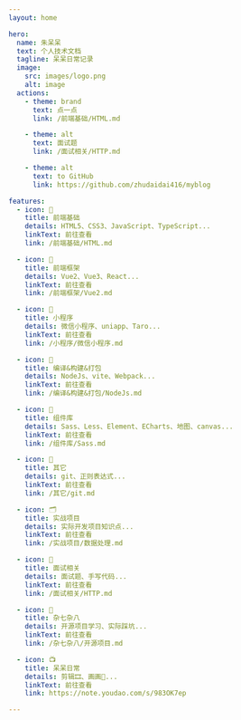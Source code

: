 ```yaml
---
layout: home

hero:
  name: 朱呆呆
  text: 个人技术文档
  tagline: 呆呆日常记录
  image:
    src: images/logo.png
    alt: image
  actions:
    - theme: brand
      text: 点一点
      link: /前端基础/HTML.md

    - theme: alt
      text: 面试题
      link: /面试相关/HTTP.md

    - theme: alt
      text: to GitHub
      link: https://github.com/zhudaidai416/myblog

features:
  - icon: 🌱
    title: 前端基础
    details: HTML5、CSS3、JavaScript、TypeScript...
    linkText: 前往查看
    link: /前端基础/HTML.md

  - icon: 🌵
    title: 前端框架
    details: Vue2、Vue3、React...
    linkText: 前往查看
    link: /前端框架/Vue2.md

  - icon: 🌳
    title: 小程序
    details: 微信小程序、uniapp、Taro...
    linkText: 前往查看
    link: /小程序/微信小程序.md

  - icon: 🌴
    title: 编译&构建&打包
    details: NodeJs、vite、Webpack...
    linkText: 前往查看
    link: /编译&构建&打包/NodeJs.md

  - icon: 🍂
    title: 组件库
    details: Sass、Less、Element、ECharts、地图、canvas...
    linkText: 前往查看
    link: /组件库/Sass.md

  - icon: 🍁
    title: 其它
    details: git、正则表达式...
    linkText: 前往查看
    link: /其它/git.md

  - icon: 🗂️
    title: 实战项目
    details: 实际开发项目知识点...
    linkText: 前往查看
    link: /实战项目/数据处理.md

  - icon: 💭
    title: 面试相关
    details: 面试题、手写代码...
    linkText: 前往查看
    link: /面试相关/HTTP.md

  - icon: 🔖
    title: 杂七杂八
    details: 开源项目学习、实际踩坑...
    linkText: 前往查看
    link: /杂七杂八/开源项目.md

  - icon: 📺
    title: 呆呆日常
    details: 剪辑🎞、画画🎨...
    linkText: 前往查看
    link: https://note.youdao.com/s/983OK7ep

---
```

